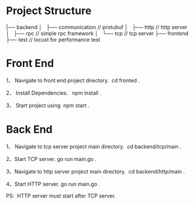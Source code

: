 # Project Structure




|── backend
│   ├── communication // protubuf
│   ├── http // http server
│   ├── rpc  // simple rpc framework
│   └── tcp  // tcp server
├── frontend
├── test    // locust for performance test




# Front End

1、 Navigate to front end project directory.  cd fronted .

2、 Install Dependencies.   npm install .

3、 Start project using  npm start .




# Back End

1、 Navigate to tcp server project main directory.  cd backend/tcp/main .

2、Start TCP server. go run main.go .

3、Navigate to http server project main directory.  cd backend/http/main .

4、Start HTTP server. go run main.go .

PS:  HTTP server must start after TCP server.
